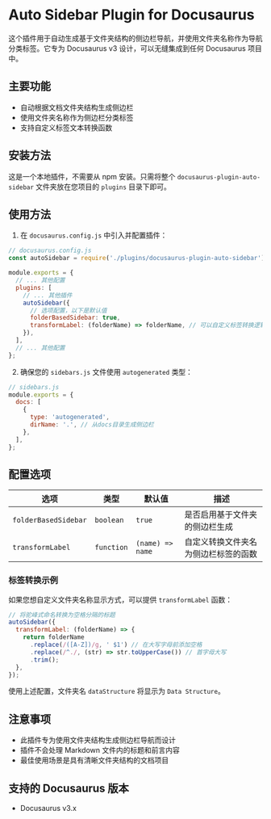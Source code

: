 # Auto Sidebar Plugin for Docusaurus

这个插件用于自动生成基于文件夹结构的侧边栏导航，并使用文件夹名称作为导航分类标签。它专为 Docusaurus v3 设计，可以无缝集成到任何 Docusaurus 项目中。

## 主要功能

- 自动根据文档文件夹结构生成侧边栏
- 使用文件夹名称作为侧边栏分类标签
- 支持自定义标签文本转换函数

## 安装方法

这是一个本地插件，不需要从 npm 安装。只需将整个 `docusaurus-plugin-auto-sidebar` 文件夹放在您项目的 `plugins` 目录下即可。

## 使用方法

1. 在 `docusaurus.config.js` 中引入并配置插件：

```js
// docusaurus.config.js
const autoSidebar = require('./plugins/docusaurus-plugin-auto-sidebar');

module.exports = {
  // ... 其他配置
  plugins: [
    // ... 其他插件
    autoSidebar({
      // 选项配置，以下是默认值
      folderBasedSidebar: true,
      transformLabel: (folderName) => folderName, // 可以自定义标签转换逻辑
    }),
  ],
  // ... 其他配置
};
```

2. 确保您的 `sidebars.js` 文件使用 `autogenerated` 类型：

```js
// sidebars.js
module.exports = {
  docs: [
    {
      type: 'autogenerated',
      dirName: '.', // 从docs目录生成侧边栏
    },
  ],
};
```

## 配置选项

| 选项 | 类型 | 默认值 | 描述 |
| --- | --- | --- | --- |
| `folderBasedSidebar` | `boolean` | `true` | 是否启用基于文件夹的侧边栏生成 |
| `transformLabel` | `function` | `(name) => name` | 自定义转换文件夹名为侧边栏标签的函数 |

### 标签转换示例

如果您想自定义文件夹名称显示方式，可以提供 `transformLabel` 函数：

```js
// 将驼峰式命名转换为空格分隔的标题
autoSidebar({
  transformLabel: (folderName) => {
    return folderName
      .replace(/([A-Z])/g, ' $1') // 在大写字母前添加空格
      .replace(/^./, (str) => str.toUpperCase()) // 首字母大写
      .trim();
  },
});
```

使用上述配置，文件夹名 `dataStructure` 将显示为 `Data Structure`。

## 注意事项

- 此插件专为使用文件夹结构生成侧边栏导航而设计
- 插件不会处理 Markdown 文件内的标题和前言内容
- 最佳使用场景是具有清晰文件夹结构的文档项目

## 支持的 Docusaurus 版本

- Docusaurus v3.x 